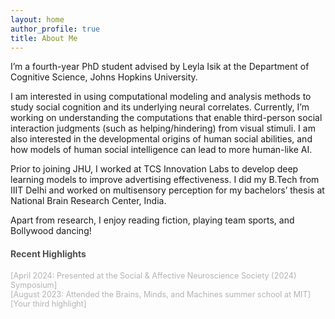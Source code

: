 ```yaml
---
layout: home
author_profile: true
title: About Me
---
```

I’m a fourth-year PhD student advised by Leyla Isik at the Department of Cognitive Science, Johns Hopkins University.

I am interested in using computational modeling and analysis methods to study social cognition and its underlying neural correlates. Currently, I’m working on understanding the computations that enable third-person social interaction judgments (such as helping/hindering) from visual stimuli. I am also interested in the developmental origins of human social abilities, and how models of human social intelligence can lead to more human-like AI.

Prior to joining JHU, I worked at TCS Innovation Labs to develop deep learning models to improve advertising effectiveness. I did my B.Tech from IIIT Delhi and worked on multisensory perception for my bachelors’ thesis at National Brain Research Center, India.

Apart from research, I enjoy reading fiction, playing team sports, and Bollywood dancing!

#### <span style="color: #4d4d4d;">Recent Highlights</span>

<p style="color: #b3b3b3; font-size: 0.9em;">
[April 2024: Presented at the Social & Affective Neuroscience Society (2024) Symposium]<br>
[August 2023: Attended the Brains, Minds, and Machines summer school at MIT]<br>
[Your third highlight]
</p>


